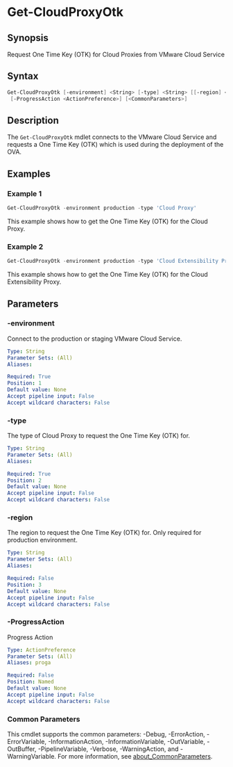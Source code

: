 # Get-CloudProxyOtk

## Synopsis

Request One Time Key (OTK) for Cloud Proxies from VMware Cloud Service

## Syntax

```powershell
Get-CloudProxyOtk [-environment] <String> [-type] <String> [[-region] <String>]
 [-ProgressAction <ActionPreference>] [<CommonParameters>]
```

## Description

The `Get-CloudProxyOtk` mdlet connects to the VMware Cloud Service and requests a One Time Key (OTK) which is
used during the deployment of the OVA.

## Examples

### Example 1

```powershell
Get-CloudProxyOtk -environment production -type 'Cloud Proxy'
```

This example shows how to get the One Time Key (OTK) for the Cloud Proxy.

### Example 2

```powershell
Get-CloudProxyOtk -environment production -type 'Cloud Extensibility Proxy'
```

This example shows how to get the One Time Key (OTK) for the Cloud Extensibility Proxy.

## Parameters

### -environment

Connect to the production or staging VMware Cloud Service.

```yaml
Type: String
Parameter Sets: (All)
Aliases:

Required: True
Position: 1
Default value: None
Accept pipeline input: False
Accept wildcard characters: False
```

### -type

The type of Cloud Proxy to request the One Time Key (OTK) for.

```yaml
Type: String
Parameter Sets: (All)
Aliases:

Required: True
Position: 2
Default value: None
Accept pipeline input: False
Accept wildcard characters: False
```

### -region

The region to request the One Time Key (OTK) for. Only required for production environment.

```yaml
Type: String
Parameter Sets: (All)
Aliases:

Required: False
Position: 3
Default value: None
Accept pipeline input: False
Accept wildcard characters: False
```

### -ProgressAction

Progress Action

```yaml
Type: ActionPreference
Parameter Sets: (All)
Aliases: proga

Required: False
Position: Named
Default value: None
Accept pipeline input: False
Accept wildcard characters: False
```

### Common Parameters

This cmdlet supports the common parameters: -Debug, -ErrorAction, -ErrorVariable, -InformationAction, -InformationVariable, -OutVariable, -OutBuffer, -PipelineVariable, -Verbose, -WarningAction, and -WarningVariable. For more information, see [about_CommonParameters](http://go.microsoft.com/fwlink/?LinkID=113216).
